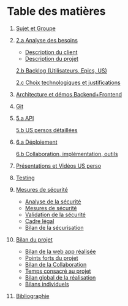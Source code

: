 # Table des matières

1. [Sujet et Groupe](https://github.com/EphecLLN/Dev-Web-2024/wiki/Home)

2. 
   [2.a Analyse des besoins](https://github.com/EphecLLN/Dev-Web-2024/wiki/Analyse-des-besoins)
   - [Description du client](https://github.com/EphecLLN/Dev-Web-2024/wiki/Analyse-des-besoins#Description-du-client)
   - [Description du projet](https://github.com/EphecLLN/Dev-Web-2202423/wiki/Analyse-des-besoins#Description-du-projet)

   [2.b Backlog (Utilisateurs, Epics, US)](https://github.com/EphecLLN/Dev-Web-2024/wiki/Epic-Us-Backlog)

   [2.c Choix technologiques et justifications](https://github.com/EphecLLN/Dev-Web-2024/wiki/Choix-technologiques)

3. [Architecture et démos Backend+Frontend](https://github.com/EphecLLN/Dev-Web-2024/wiki/Architecture)

4. [Git](https://github.com/EphecLLN/Dev-Web-2024/wiki/git)

5. 
   [5.a API](https://github.com/EphecLLN/Dev-Web-2024/wiki/API)

    [5.b US persos détaillées](https://github.com/EphecLLN/Dev-Web-2024/wiki/Us-personelles)

6. 
    [6.a Déploiement](https://github.com/EphecLLN/Dev-Web-2024/wiki/deploiement)

    [6.b Collaboration, implémentation, outils](https://github.com/EphecLLN/Dev-Web-2024/wiki/Collaboration-Implémentation-Outils)

7. [Présentations et Vidéos US perso](https://github.com/EphecLLN/Dev-Web-2024/wiki/US-personelles-videos)

8. [Testing](https://github.com/EphecLLN/Dev-Web-2024/wiki/Testing)

9. [Mesures de sécurité](https://github.com/EphecLLN/Dev-Web-2024/wiki/Securisation)
   - [Analyse de la sécurité](https://github.com/EphecLLN/Dev-Web-2024/wiki/Securisation#Securisation)
   - [Mesures de sécurité](https://github.com/EphecLLN/Dev-Web-2024/wiki/Securisation#Securisation)
   - [Validation de la sécurité](https://github.com/EphecLLN/Dev-Web-2024/wiki/Securisation#Validation-de-la-sécurité)
   - [Cadre légal](https://github.com/EphecLLN/Dev-Web-2024/wiki/Securisation#Cadre-légal)
   - [Bilan de la sécurisation](https://github.com/EphecLLN/Dev-Web-2024/wiki/Securisation#Bilan-de-la-sécurisation)

10. [Bilan du projet](https://github.com/EphecLLN/Dev-Web-2024/wiki/Bilan-du-projet)
    - [Bilan de la web app réalisée](https://github.com/EphecLLN/Dev-Web-2024/wiki/Bilan-du-projet#Bilan-de-la-web-app-réalisée)
    - [Points forts du projet](https://github.com/EphecLLN/Dev-Web-2024/wiki/Bilan-du-projet#Points-forts-du-projet)
    - [Bilan de la Collaboration](https://github.com/EphecLLN/Dev-Web-2024/wiki/Bilan-du-projet#Bilan-de-la-Collaboration)
    - [Temps consacré au projet](https://github.com/EphecLLN/Dev-Web-2024/wiki/Bilan-du-projet#Temps-consacré-au-projet)
    - [Bilan global de la réalisation](https://github.com/EphecLLN/Dev-Web-2024/wiki/Bilan-du-projet#Bilan-global-de-la-réalisation)
    - [Bilans individuels](https://github.com/EphecLLN/Dev-Web-2024/wiki/Bilan-du-projet#Bilans-individuels)

11. [Bibliographie](https://github.com/EphecLLN/Dev-Web-2024/wiki/Bibliographie)